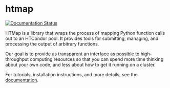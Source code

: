# htmap

[![Documentation Status](https://readthedocs.org/projects/htmap/badge/?version=latest)](https://htmap.readthedocs.io/en/latest/?badge=latest)


HTMap is a library that wraps the process of mapping Python function calls out to an HTCondor pool.
It provides tools for submitting, managing, and processing the output of arbitrary functions.

Our goal is to provide as transparent an interface as possible to high-throughput computing resources so that you can spend more time thinking about your own code, and less about how to get it running on a cluster.

For tutorials, installation instructions, and more details, see the [documentation](https://htmap.readthedocs.io/en/latest/).
